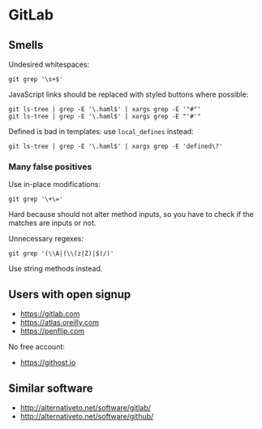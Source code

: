 # GitLab

## Smells

Undesired whitespaces:

    git grep '\s+$'

JavaScript links should be replaced with styled buttons where possible:

    git ls-tree | grep -E '\.haml$' | xargs grep -E '"#"'
    git ls-tree | grep -E '\.haml$' | xargs grep -E "'#'"

Defined is bad in templates: use `local_defines` instead:

    git ls-tree | grep -E '\.haml$' | xargs grep -E 'defined\?'

### Many false positives

Use in-place modifications:

    git grep '\+\='

Hard because should not alter method inputs,
so you have to check if the matches are inputs or not.

Unnecessary regexes:

    git grep '(\\A|(\\(z|Z)|$)/)'

Use string methods instead.

## Users with open signup

- https://gitlab.com
- https://atlas.oreilly.com
- https://penflip.com

No free account:

- https://githost.io

## Similar software

- <http://alternativeto.net/software/gitlab/>
- <http://alternativeto.net/software/github/>
